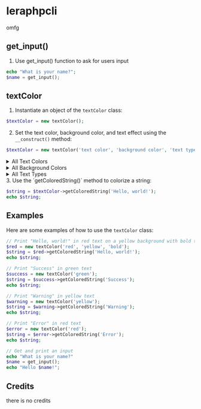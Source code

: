 # leraphpcli
omfg
## get_input()

1. Use get_input() function to ask for users input
```php
echo "What is your name?";
$name = get_input();
```

## textColor

1. Instantiate an object of the `textColor` class:

```php
$textColor = new textColor();
```

2. Set the text color, background color, and text effect using the `__construct()` method:

```php
$textColor = new textColor('text color', 'background color', 'text type');
```

<details>
  <summary>All Text Colors</summary>
  <pre>black, 
red, 
green, 
yellow, 
blue, 
magenta, 
cyan, 
light gray, 
dark gray, 
light red, 
light green, 
light yellow, 
light blue, 
light magenta
light cyan
white</pre>
</details>

<details>
  <summary>All Background Colors</summary>
  <pre>black, 
red, 
green, 
yellow, 
blue, 
magenta, 
cyan, 
light gray, 
dark gray, 
light red, 
light green, 
light yellow, 
light blue, 
light magenta
light cyan
white</pre>
</details>

<details>
  <summary>All Text Types</summary>
  <pre>bold,
dim,
underlined,
blink,
reverse,
hidden</pre>
</details>
3. Use the `getColoredString()` method to colorize a string:

```php
$string = $textColor->getColoredString('Hello, world!');
echo $string;
```

## Examples

Here are some examples of how to use the `textColor` class:

```php
// Print "Hello, world!" in red text on a yellow background with bold text effect
$red = new textColor('red', 'yellow', 'bold');
$string = $red->getColoredString('Hello, world!');
echo $string;

// Print "Success" in green text
$success = new textColor('green');
$string = $success->getColoredString('Success');
echo $string;

// Print "Warning" in yellow text
$warning = new textColor('yellow');
$string = $warning->getColoredString('Warning');
echo $string;

// Print "Error" in red text
$error = new textColor('red');
$string = $error->getColoredString('Error');
echo $string;

// Get and print an input
echo "What is your name?"
$name = get_input();
echo "Hello $name!";
```

## Credits
there is no credits
